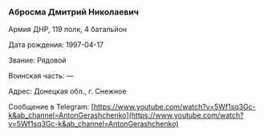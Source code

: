 ### Абросма Дмитрий Николаевич

Армия ДНР, 119 полк, 4 батальйон

Дата рождения: 1997-04-17

Звание: Рядовой

Воинская часть: —

Адрес: Донецкая обл., г. Снежное

Сообщение в Telegram: [https://www.youtube.com/watch?v=5Wf1sq3Gc-k&ab_channel=AntonGerashchenko](https://www.youtube.com/watch?v=5Wf1sq3Gc-k&ab_channel=AntonGerashchenko)
